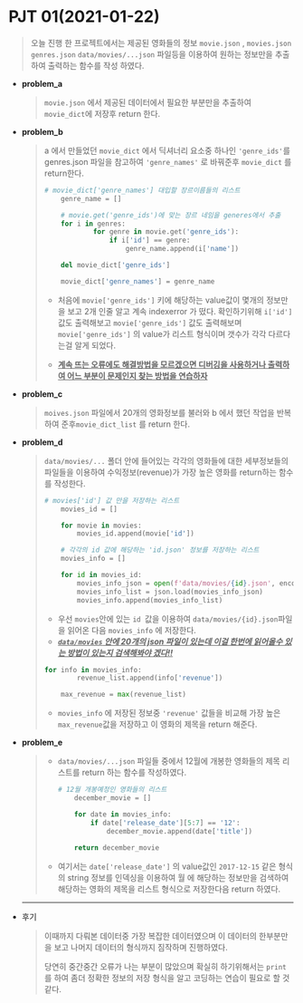 # PJT 01(2021-01-22)



>  오늘 진행 한 프로젝트에서는 제공된 영화들의 정보 `movie.json` , `movies.json` `genres.json` `data/movies/...json`  파일등을 이용하여 원하는 정보만을 추출하여 출력하는 함수를 작성 하였다.



- **problem_a**

  > `movie.json` 에서 제공된 데이터에서 필요한 부분만을 추출하여 `movie_dict`에 저장후 return 한다.

- **problem_b**

  > a 에서 만들었던 `movie_dict` 에서 딕셔너리 요소중 하나인  `'genre_ids'`를   genres.json 파일을 참고하여  `'genre_names'` 로 바꿔준후 `movie_dict` 를 return한다.
  >
  > ```python
  > # movie_dict['genre_names'] 대입할 장르이름들의 리스트
  >     genre_name = []
  > 
  >     # movie.get('genre_ids')에 맞는 장르 네임을 generes에서 추출
  >     for i in genres:
  >             for genre in movie.get('genre_ids'):
  >                 if i['id'] == genre:
  >                     genre_name.append(i['name'])   
  > 
  >     del movie_dict['genre_ids']
  > 
  >     movie_dict['genre_names'] = genre_name
  > ```
  >
  > - 처음에 `movie['genre_ids']` 키에 해당하는 value값이 몇개의 정보만을 보고 2개 인줄 알고 계속 indexerror 가 떴다. 확인하기위해 `i['id']`값도 출력해보고 `movie['genre_ids']` 값도 출력해보며 `movie['genre_ids']` 의 value가 리스트 형식이며 갯수가 각각 다르다는걸 알게 되었다.
  >
  > - <u>**계속 뜨는 오류에도 해결방법을 모르겠으면 디버깅을 사용하거나 출력하여 어느 부분이 문제인지 찾는 방법을 연습하자**</u>

- **problem_c**

  > `moives.json` 파일에서 20개의 영화정보를 불러와 b 에서 했던 작업을 반복하여 준후`movie_dict_list` 를 return 한다.

- **problem_d**

  >  `data/movies/...` 폴더 안에 들어있는 각각의 영화들에 대한 세부정보들의 파일들을 이용하여 수익정보(revenue)가 가장 높은 영화를 return하는 함수를 작성한다.
  >
  > ```python
  > # movies['id'] 값 만을 저장하는 리스트
  >     movies_id = []
  > 
  >     for movie in movies:
  >         movies_id.append(movie['id'])
  > 
  >     # 각각의 id 값에 해당하는 'id.json' 정보를 저장하는 리스트
  >     movies_info = []
  > 
  >     for id in movies_id:
  >         movies_info_json = open(f'data/movies/{id}.json', encoding='UTF8')
  >         movies_info_list = json.load(movies_info_json)
  >         movies_info.append(movies_info_list)
  > ```
  >
  > - 우선 `movies`안에 있는 `id `값을 이용하여 `data/movies/{id}.json`파일을 읽어온 다음 `movies_info` 에 저장한다.
  > - <u>***`data/movies` 안에 20개의 json 파일이 있는데 이걸 한번에 읽어올수 있는 방법이 있는지 검색해봐야 겠다!!***</u>
  >
  > ```python
  > for info in movies_info:
  >         revenue_list.append(info['revenue'])
  > 
  >     max_revenue = max(revenue_list)
  > ```
  >
  > - `movies_info` 에 저장된 정보중 `'revenue'` 값들을 비교해 가장 높은 `max_revenue`값을 저장하고 이 영화의 제목을 return 해준다.

- **problem_e**

  > - `data/movies/...json` 파일들 중에서 12월에 개봉한 영화들의 제목 리스트를 return 하는 함수를 작성하였다.
  >
  >   ```python
  >   # 12월 개봉예정인 영화들의 리스트
  >       december_movie = []
  >   
  >       for date in movies_info:
  >           if date['release_date'][5:7] == '12':
  >               december_movie.append(date['title'])
  >       
  >       return december_movie  
  >   ```
  >
  > -  여기서는 `date['release_date']` 의 value값인 `2017-12-15` 같은 형식의 string 정보를 인덱싱을 이용하여 월 에 해당하는 정보만을 검색하여 해당하는 영화의 제목을 리스트 형식으로 저장한다음 return 하였다.

  

  ---



- 후기

  >  이때까지 다뤄본 데이터중 가장 복잡한 데이터였으며 이 데이터의 한부분만을 보고 나머지 데이터의 형식까지 짐작하며 진행하였다. 
  >
  >  당연히 중간중간 오류가 나는 부분이 많았으며 확실히 하기위해서는 `print`를 하여 좀더 정확한 정보의 저장 형식을 알고 코딩하는 연습이 필요로 할 것 같다.

